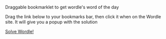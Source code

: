Draggable bookmarklet to get wordle's word of the day

Drag the link below to your bookmarks bar, then click it when on the Wordle site. It will give you a popup with the solution

[Solve Wordle!](javascript:window.alert%28JSON.parse%28window.localStorage.getItem%28"nyt-wordle-state"%29%29.solution%29)
